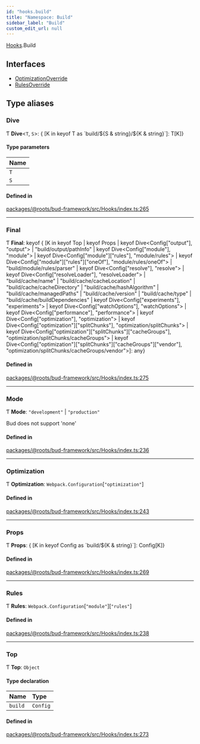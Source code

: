 ```yaml
---
id: "hooks.build"
title: "Namespace: Build"
sidebar_label: "Build"
custom_edit_url: null
---
```


[Hooks](hooks.md).Build

## Interfaces

- [OptimizationOverride](../interfaces/hooks.build.optimizationoverride.md)
- [RulesOverride](../interfaces/hooks.build.rulesoverride.md)

## Type aliases

### Dive

Ƭ **Dive**<`T`, `S`\>: { [K in keyof T as \`build/${S & string}/${K & string}\`]: T[K]}

#### Type parameters

| Name |
| :------ |
| `T` |
| `S` |

#### Defined in

[packages/@roots/bud-framework/src/Hooks/index.ts:265](https://github.com/roots/bud/blob/e6633219/packages/@roots/bud-framework/src/Hooks/index.ts#L265)

___

### Final

Ƭ **Final**: keyof { [K in keyof Top \| keyof Props \| keyof Dive<Config["output"], "output"\> \| "build/output/pathInfo" \| keyof Dive<Config["module"], "module"\> \| keyof Dive<Config["module"]["rules"], "module/rules"\> \| keyof Dive<Config["module"]["rules"]["oneOf"], "module/rules/oneOf"\> \| "build/module/rules/parser" \| keyof Dive<Config["resolve"], "resolve"\> \| keyof Dive<Config["resolveLoader"], "resolveLoader"\> \| "build/cache/name" \| "build/cache/cacheLocation" \| "build/cache/cacheDirectory" \| "build/cache/hashAlgorithm" \| "build/cache/managedPaths" \| "build/cache/version" \| "build/cache/type" \| "build/cache/buildDependencies" \| keyof Dive<Config["experiments"], "experiments"\> \| keyof Dive<Config["watchOptions"], "watchOptions"\> \| keyof Dive<Config["performance"], "performance"\> \| keyof Dive<Config["optimization"], "optimization"\> \| keyof Dive<Config["optimization"]["splitChunks"], "optimization/splitChunks"\> \| keyof Dive<Config["optimization"]["splitChunks"]["cacheGroups"], "optimization/splitChunks/cacheGroups"\> \| keyof Dive<Config["optimization"]["splitChunks"]["cacheGroups"]["vendor"], "optimization/splitChunks/cacheGroups/vendor"\>]: any}

#### Defined in

[packages/@roots/bud-framework/src/Hooks/index.ts:275](https://github.com/roots/bud/blob/e6633219/packages/@roots/bud-framework/src/Hooks/index.ts#L275)

___

### Mode

Ƭ **Mode**: ``"development"`` \| ``"production"``

Bud does not support 'none'

#### Defined in

[packages/@roots/bud-framework/src/Hooks/index.ts:236](https://github.com/roots/bud/blob/e6633219/packages/@roots/bud-framework/src/Hooks/index.ts#L236)

___

### Optimization

Ƭ **Optimization**: `Webpack.Configuration`[``"optimization"``]

#### Defined in

[packages/@roots/bud-framework/src/Hooks/index.ts:243](https://github.com/roots/bud/blob/e6633219/packages/@roots/bud-framework/src/Hooks/index.ts#L243)

___

### Props

Ƭ **Props**: { [K in keyof Config as \`build/${K & string}\`]: Config[K]}

#### Defined in

[packages/@roots/bud-framework/src/Hooks/index.ts:269](https://github.com/roots/bud/blob/e6633219/packages/@roots/bud-framework/src/Hooks/index.ts#L269)

___

### Rules

Ƭ **Rules**: `Webpack.Configuration`[``"module"``][``"rules"``]

#### Defined in

[packages/@roots/bud-framework/src/Hooks/index.ts:238](https://github.com/roots/bud/blob/e6633219/packages/@roots/bud-framework/src/Hooks/index.ts#L238)

___

### Top

Ƭ **Top**: `Object`

#### Type declaration

| Name | Type |
| :------ | :------ |
| `build` | `Config` |

#### Defined in

[packages/@roots/bud-framework/src/Hooks/index.ts:273](https://github.com/roots/bud/blob/e6633219/packages/@roots/bud-framework/src/Hooks/index.ts#L273)
